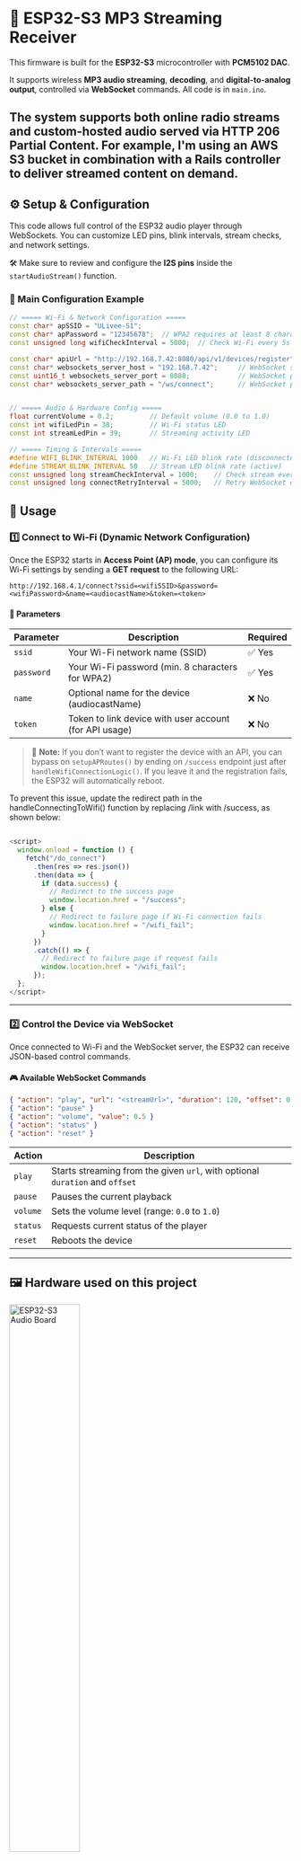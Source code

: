 # 🎵 ESP32-S3 MP3 Streaming Receiver

This firmware is built for the **ESP32-S3** microcontroller with **PCM5102 DAC**.

It supports wireless **MP3 audio streaming**, **decoding**, and **digital-to-analog output**, controlled via **WebSocket** commands. All code is in `main.ino`.

The system supports both online radio streams and custom-hosted audio served via HTTP 206 Partial Content. For example, I'm using an AWS S3 bucket in combination with a Rails controller to deliver streamed content on demand.
---

## ⚙️ Setup & Configuration

This code allows full control of the ESP32 audio player through WebSockets. You can customize LED pins, blink intervals, stream checks, and network settings.

🛠 Make sure to review and configure the **I2S pins** inside the `startAudioStream()` function.

### 🔧 Main Configuration Example

```cpp
// ===== Wi-Fi & Network Configuration =====
const char* apSSID = "ULivee-S1";
const char* apPassword = "12345678";  // WPA2 requires at least 8 characters
const unsigned long wifiCheckInterval = 5000;  // Check Wi-Fi every 5s

const char* apiUrl = "http://192.168.7.42:8080/api/v1/devices/register"; // Api endpoint to register this device
const char* websockets_server_host = "192.168.7.42";     // WebSocket server IP
const uint16_t websockets_server_port = 8080;            // WebSocket port
const char* websockets_server_path = "/ws/connect";      // WebSocket path


// ===== Audio & Hardware Config =====
float currentVolume = 0.2;         // Default volume (0.0 to 1.0)
const int wifiLedPin = 38;         // Wi-Fi status LED
const int streamLedPin = 39;       // Streaming activity LED

// ===== Timing & Intervals =====
#define WIFI_BLINK_INTERVAL 1000   // Wi-Fi LED blink rate (disconnected)
#define STREAM_BLINK_INTERVAL 50   // Stream LED blink rate (active)
const unsigned long streamCheckInterval = 1000;    // Check stream every 1s
const unsigned long connectRetryInterval = 5000;   // Retry WebSocket every 5s
```



## 🚀 Usage

### 1️⃣ Connect to Wi-Fi (Dynamic Network Configuration)

Once the ESP32 starts in **Access Point (AP) mode**, you can configure its Wi-Fi settings by sending a **GET request** to the following URL:

```
http://192.168.4.1/connect?ssid=<wifiSSID>&password=<wifiPassword>&name=<audiocastName>&token=<token>
```

#### 🔧 Parameters

| Parameter  | Description                                            | Required |
| ---------- | ------------------------------------------------------ | -------- |
| `ssid`     | Your Wi-Fi network name (SSID)                         | ✅ Yes    |
| `password` | Your Wi-Fi password (min. 8 characters for WPA2)       | ✅ Yes    |
| `name`     | Optional name for the device (audiocastName)           | ❌ No     |
| `token`    | Token to link device with user account (for API usage) | ❌ No     |


> 📝 **Note:** If you don’t want to register the device with an API, you can bypass on `setupAPRoutes()` by ending on `/success` endpoint just after `handleWifiConnectionLogic()`. If you leave it and the registration fails, the ESP32 will automatically reboot. 

To prevent this issue, update the redirect path in the handleConnectingToWifi() function by replacing /link with /success, as shown below:
```js

<script>
  window.onload = function () {
    fetch("/do_connect")
      .then(res => res.json())
      .then(data => {
        if (data.success) {
          // Redirect to the success page
          window.location.href = "/success";
        } else {
          // Redirect to failure page if Wi-Fi connection fails
          window.location.href = "/wifi_fail";
        }
      })
      .catch(() => {
        // Redirect to failure page if request fails
        window.location.href = "/wifi_fail";
      });
  };
</script>
```


---

### 2️⃣ Control the Device via WebSocket

Once connected to Wi-Fi and the WebSocket server, the ESP32 can receive JSON-based control commands.

#### 🎮 Available WebSocket Commands

```json
{ "action": "play", "url": "<streamUrl>", "duration": 120, "offset": 0 }
{ "action": "pause" }
{ "action": "volume", "value": 0.5 }
{ "action": "status" }
{ "action": "reset" }
```

| Action   | Description                                                                  |
| -------- | ---------------------------------------------------------------------------- |
| `play`   | Starts streaming from the given `url`, with optional `duration` and `offset` |
| `pause`  | Pauses the current playback                                                  |
| `volume` | Sets the volume level (range: `0.0` to `1.0`)                                |
| `status` | Requests current status of the player                                        |
| `reset`  | Reboots the device                                                           |

---


## 🖼️ Hardware used on this project

<img src="https://github.com/ulivee/audiocast_v2/blob/main/pcb.jpg" alt="ESP32-S3 Audio Board" width="50%" />




## 🧰 Hardware Requirements

- ESP32-S3 based board (custom/commercial)
- PCM5102 DAC connected via I2S
- Leds (Optional)
- Buttons (Only for booting ESP32) 


### Serial Connection for firmware upload

| PCB Pin | External Uart |
|---------|---------------|
| TXD     | RX            |
| RXD     | TX            |
| GND     | GND           |
| VCC     | 3.3V          |

or USB via UART bridge

## 🧪 Library Dependencies

These open-source libraries are used in this firmware:

| Library               | Description              | Author         | Repository |
|------------------------|--------------------------|----------------|------------|
| `arduino-audio-tools` | Audio processing         | pschatzmann    | [GitHub](https://github.com/pschatzmann/arduino-audio-tools) |
| `arduino-libhelix`    | MP3 decoder              | pschatzmann    | [GitHub](https://github.com/pschatzmann/arduino-libhelix) |
| `Time`                | Timekeeping              | Paul Stoffregen| [GitHub](https://github.com/PaulStoffregen/Time) |
| `Preferences`         | Persistent storage       | Espressif      | [GitHub](https://github.com/espressif/arduino-esp32) *(built-in)* |
| `ArduinoJson`         | JSON parsing             | Benoît Blanchon| [GitHub](https://github.com/bblanchon/ArduinoJson) |
| `LittleFS`            | Filesystem (SPIFFS)      | lorol          | [GitHub](https://github.com/lorol/LITTLEFS) |
| `WiFi`                | Wi-Fi connectivity       | Arduino        | [GitHub](https://github.com/espressif/arduino-esp32) *(built-in)* |
| `HTTPClient`          | HTTP requests            | amcwen         | [GitHub](https://github.com/espressif/arduino-esp32) *(built-in)* |
| `WebServer`           | Web server functionality | Espressif      | [GitHub](https://github.com/espressif/arduino-esp32) *(built-in)* |
| `arduinoWebSockets`   | WebSocket communication  | gilmaimon      | [GitHub](https://github.com/gilmaimon/ArduinoWebsockets) |

## 🔧 Installation

1. Clone this repository:
   ```bash
   git clone https://github.com/ulivee/ULivee-S1.git

